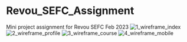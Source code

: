# Revou_SEFC_Assignment
Mini project assignment for Revou SEFC Feb 2023
![1_wireframe_index](https://user-images.githubusercontent.com/105730965/220663893-41eb14b4-a33a-4397-b283-25650c70b346.jpg)
![2_wireframe_profile](https://user-images.githubusercontent.com/105730965/220663920-0570a810-793a-404e-b91f-3f12cc9ed74a.jpg)
![3_wireframe_course](https://user-images.githubusercontent.com/105730965/220663938-f4fdef1c-1677-4fd0-8048-45fa9c5da937.jpg)
![4_wireframe_mobile](https://user-images.githubusercontent.com/105730965/220663968-b7cd2e37-611c-4ae2-b6fd-91b2dba2cf54.jpg)
